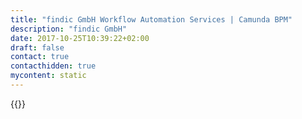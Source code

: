 ```yaml
---
title: "findic GmbH Workflow Automation Services | Camunda BPM"
description: "findic GmbH"
date: 2017-10-25T10:39:22+02:00
draft: false
contact: true
contacthidden: true
mycontent: static
---
```

{{<partner-single
company="findic GmbH"
type="si"
website="http://www.findic.ch"
countrycode="CH"
city="Zürich"
description="Die Teammitglieder von findic (a zeb.group company) verfügen sowohl über bankfachliche wie auch IT/Projektmanagement Erfahrung und können in Umsetzungsprojekten in den Rollen als Projektleiter, Teilprojektleiter, Projektmanagement Office, Business Analysten oder Fachtester eingesetzt werden.Systemunterstützte Umsetzungsprojekte sind dann erfolgreich, wenn sich Fachbereich und IT verstehen. Wir unterstützen Sie dabei, dieses Verständnis zu erreichen, indem wir geeignete Instrumente wie den Branchenstandard BPMN 2.0 zur praxisgerechten Beschreibung und Abstimmung von Prozessen und Regelwerken einsetzen.Wir begleiten Sie partnerschaftlich in Umsetzungsprojekten End-to-End von der Anforderungsanalyse über das Erstellen von Projektplänen und Umsetzungskonzepten und dem fachlichen Testen der Lösung bis zum geeigneten Reporting."
siregion="emea"
level="basic"
logo="//images.ctfassets.net/vpidbgnakfvf/5JImC0BfpW0XTMb4AKwtna/ffb503f21596050ef0099786d362a66a/findic_gmbh_logo.png">}}